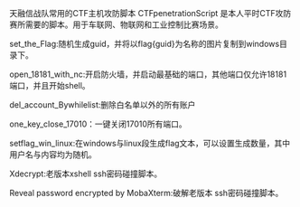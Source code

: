 天融信战队常用的CTF主机攻防脚本 CTFpenetrationScript 是本人平时CTF攻防赛所需要的脚本。用于车联网、物联网和工业控制比赛场景。

set_the_Flag:随机生成guid，并将以flag{guid}为名称的图片复制到windows目录下。

open_18181_with_nc:开启防火墙，并启动最基础的端口，其他端口仅允许18181端口，并且开始shell。

del_account_Bywhilelist:删除白名单以外的所有账户

one_key_close_17010：一键关闭17010所有端口。

setflag_win_linux:在windows与linux段生成flag文本，可以设置生成数量，其中用户名与内容均为随机。

Xdecrypt:老版本xshell ssh密码碰撞脚本。

Reveal password encrypted by MobaXterm:破解老版本 ssh密码碰撞脚本。